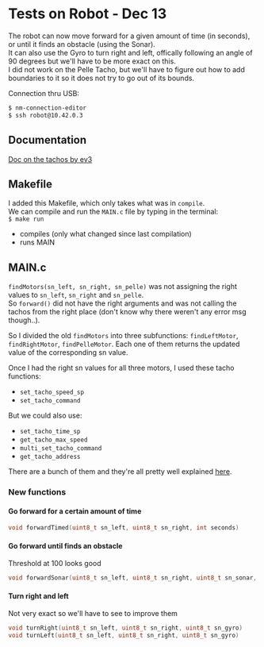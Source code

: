 # Tests on Robot - Dec 13

The robot can now move forward for a given amount of time (in seconds), or until it finds an obstacle (using the Sonar).<br/>
It can also use the Gyro to turn right and left, offically following an angle of 90 degrees but we'll have to be more exact on this.<br/>
I did not work on the Pelle Tacho, but we'll have to figure out how to add boundaries to it so it does not try to go out of its bounds.<br/>

Connection thru USB:
```sh
$ nm-connection-editor
$ ssh robot@10.42.0.3
```

## Documentation
[Doc on the tachos by ev3](http://www.ev3dev.org/docs/tutorials/tacho-motors/)

## Makefile
I added this Makefile, which only takes what was in ```compile```.<br/>
We can compile and run the ```MAIN.c``` file by typing in the terminal:</br>
```$ make run``` 
* compiles (only what changed since last compilation)
* runs MAIN

## MAIN.c
```findMotors(sn_left, sn_right, sn_pelle)``` was not assigning the right values to ```sn_left```, ```sn_right``` and ```sn_pelle```.<br/>
So ```forward()``` did not have the right arguments and was not calling the tachos from the right place (don't know why there weren't any error msg though..).<br/>

So I divided the old ```findMotors``` into three subfunctions: ```findLeftMotor```, ```findRightMotor```, ```findPelleMotor```. Each one of them returns the updated value of the corresponding sn value.<br/>

Once I had the right sn values for all three motors, I used these tacho functions:
* ```set_tacho_speed_sp```
* ```set_tacho_command```

But we could also use:
* ```set_tacho_time_sp```
* ```get_tacho_max_speed```
* ```multi_set_tacho_command```
* ```get_tacho_address```

There are a bunch of them and they're all pretty well explained [here](http://in4lio.github.io/ev3dev-c/group__ev3__tacho.html#ga721de9654f98c1151de1734365e7e5ef).<br/>

### New functions
#### Go forward for a certain amount of time
```C
void forwardTimed(uint8_t sn_left, uint8_t sn_right, int seconds)
```
#### Go forward until finds an obstacle
Threshold at 100 looks good
```C
void forwardSonar(uint8_t sn_left, uint8_t sn_right, uint8_t sn_sonar, float sonarThreshold)
```
#### Turn right and left
Not very exact so we'll have to see to improve them
```C
void turnRight(uint8_t sn_left, uint8_t sn_right, uint8_t sn_gyro)
void turnLeft(uint8_t sn_left, uint8_t sn_right, uint8_t sn_gyro)
```


